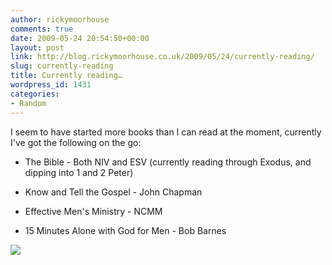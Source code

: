 ```yaml
---
author: rickymoorhouse
comments: true
date: 2009-05-24 20:54:50+00:00
layout: post
link: http://blog.rickymoorhouse.co.uk/2009/05/24/currently-reading/
slug: currently-reading
title: Currently reading…
wordpress_id: 1431
categories:
- Random
---
```


I seem to have started more books than I can read at the moment, currently I've got the following on the go:






  * The Bible - Both NIV and ESV (currently reading through Exodus, and dipping into 1 and 2 Peter)


  * Know and Tell the Gospel - John Chapman


  * Effective Men's Ministry - NCMM


  * 15 Minutes Alone with God for Men - Bob Barnes




![](http://samespirit.net/ricky/images/blog/2009/reading.png)
